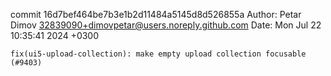commit 16d7bef464be7b3e1b2d11484a5145d8d526855a
Author: Petar Dimov <32839090+dimovpetar@users.noreply.github.com>
Date:   Mon Jul 22 10:35:41 2024 +0300

    fix(ui5-upload-collection): make empty upload collection focusable (#9403)
